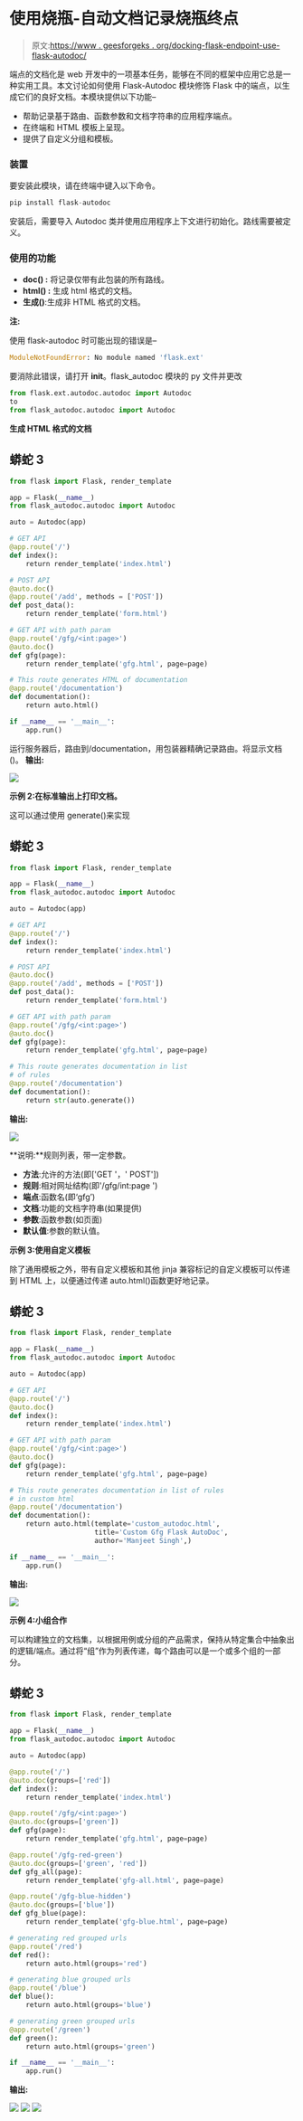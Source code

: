 # 使用烧瓶-自动文档记录烧瓶终点

> 原文:[https://www . geesforgeks . org/docking-flask-endpoint-use-flask-autodoc/](https://www.geeksforgeeks.org/documenting-flask-endpoint-using-flask-autodoc/)

端点的文档化是 web 开发中的一项基本任务，能够在不同的框架中应用它总是一种实用工具。本文讨论如何使用 Flask-Autodoc 模块修饰 Flask 中的端点，以生成它们的良好文档。本模块提供以下功能–

*   帮助记录基于路由、函数参数和文档字符串的应用程序端点。
*   在终端和 HTML 模板上呈现。
*   提供了自定义分组和模板。

### 装置

要安装此模块，请在终端中键入以下命令。

```py
pip install flask-autodoc
```

安装后，需要导入 Autodoc 类并使用应用程序上下文进行初始化。路线需要被定义。

### **使用的功能**

*   **doc() :** 将记录仅带有此包装的所有路线。
*   **html() :** 生成 html 格式的文档。
*   **生成()**:生成非 HTML 格式的文档。

**注:**

使用 flask-autodoc 时可能出现的错误是–

```py
ModuleNotFoundError: No module named 'flask.ext'
```

要消除此错误，请打开 __init__。flask_autodoc 模块的 py 文件并更改

```py
from flask.ext.autodoc.autodoc import Autodoc
to
from flask_autodoc.autodoc import Autodoc
```

**生成 HTML 格式的文档**

## 蟒蛇 3

```py
from flask import Flask, render_template

app = Flask(__name__)
from flask_autodoc.autodoc import Autodoc

auto = Autodoc(app)

# GET API
@app.route('/')
def index():
    return render_template('index.html')

# POST API
@auto.doc()
@app.route('/add', methods = ['POST'])
def post_data():
    return render_template('form.html')

# GET API with path param
@app.route('/gfg/<int:page>')
@auto.doc()
def gfg(page):
    return render_template('gfg.html', page=page)

# This route generates HTML of documentation
@app.route('/documentation')
def documentation():
    return auto.html()

if __name__ == '__main__':
    app.run()
```

运行服务器后，路由到/documentation，用包装器精确记录路由。将显示文档()。
**输出:**

![](img/7bc58b7df9bbae603e81052fd3fc1555.png)

**示例 2:在标准输出上打印文档。**

这可以通过使用 generate()来实现

## 蟒蛇 3

```py
from flask import Flask, render_template

app = Flask(__name__)
from flask_autodoc.autodoc import Autodoc

auto = Autodoc(app)

# GET API
@app.route('/')
def index():
    return render_template('index.html')

# POST API
@auto.doc()
@app.route('/add', methods = ['POST'])
def post_data():
    return render_template('form.html')

# GET API with path param
@app.route('/gfg/<int:page>')
@auto.doc()
def gfg(page):
    return render_template('gfg.html', page=page)

# This route generates documentation in list 
# of rules
@app.route('/documentation')
def documentation():
    return str(auto.generate())
```

**输出:**

![](img/770f8b5367b1f7de7e7815c883ae0add.png)

**说明:**规则列表，带一定参数。

*   **方法**:允许的方法(即['GET '，' POST'])
*   **规则**:相对网址结构(即'/gfg/int:page ')
*   **端点**:函数名(即‘gfg’)
*   **文档**:功能的文档字符串(如果提供)
*   **参数**:函数参数(如页面)
*   **默认值**:参数的默认值。

**示例 3:使用自定义模板**

除了通用模板之外，带有自定义模板和其他 jinja 兼容标记的自定义模板可以传递到 HTML 上，以便通过传递 auto.html()函数更好地记录。

## 蟒蛇 3

```py
from flask import Flask, render_template

app = Flask(__name__)
from flask_autodoc.autodoc import Autodoc

auto = Autodoc(app)

# GET API
@app.route('/')
@auto.doc()
def index():
    return render_template('index.html')

# GET API with path param
@app.route('/gfg/<int:page>')
@auto.doc()
def gfg(page):
    return render_template('gfg.html', page=page)

# This route generates documentation in list of rules
# in custom html
@app.route('/documentation')
def documentation():
    return auto.html(template='custom_autodoc.html', 
                     title='Custom Gfg Flask AutoDoc',
                     author='Manjeet Singh',)

if __name__ == '__main__':
    app.run()
```

**输出:**

![](img/c0d1ccd0d91a99e120564ba6da6e18f8.png)

**示例 4:小组合作**

可以构建独立的文档集，以根据用例或分组的产品需求，保持从特定集合中抽象出的逻辑/端点。通过将“组”作为列表传递，每个路由可以是一个或多个组的一部分。

## 蟒蛇 3

```py
from flask import Flask, render_template

app = Flask(__name__)
from flask_autodoc.autodoc import Autodoc

auto = Autodoc(app)

@app.route('/')
@auto.doc(groups=['red'])
def index():
    return render_template('index.html')

@app.route('/gfg/<int:page>')
@auto.doc(groups=['green'])
def gfg(page):
    return render_template('gfg.html', page=page)

@app.route('/gfg-red-green')
@auto.doc(groups=['green', 'red'])
def gfg_all(page):
    return render_template('gfg-all.html', page=page)

@app.route('/gfg-blue-hidden')
@auto.doc(groups=['blue'])
def gfg_blue(page):
    return render_template('gfg-blue.html', page=page)

# generating red grouped urls
@app.route('/red')
def red():
    return auto.html(groups='red')

# generating blue grouped urls
@app.route('/blue')
def blue():
    return auto.html(groups='blue')

# generating green grouped urls
@app.route('/green')
def green():
    return auto.html(groups='green')

if __name__ == '__main__':
    app.run()
```

**输出:**

![](img/e20c2ceb2ba5253af1623e56de0cf683.png) ![](img/a344497b1a8636f97616faea85854dd1.png) ![](img/ffdc1ad266563639b3ea2078c0a1e90d.png)